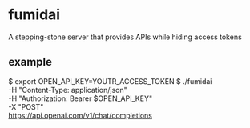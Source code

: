 # fumidai

A stepping-stone server that provides APIs while hiding access tokens

## example
 $ export OPEN_API_KEY=YOUTR_ACCESS_TOKEN
 $ ./fumidai \
  -H "Content-Type: application/json" \
  -H "Authorization: Bearer $OPEN_API_KEY" \
  -X "POST"  \
  https://api.openai.com/v1/chat/completions
